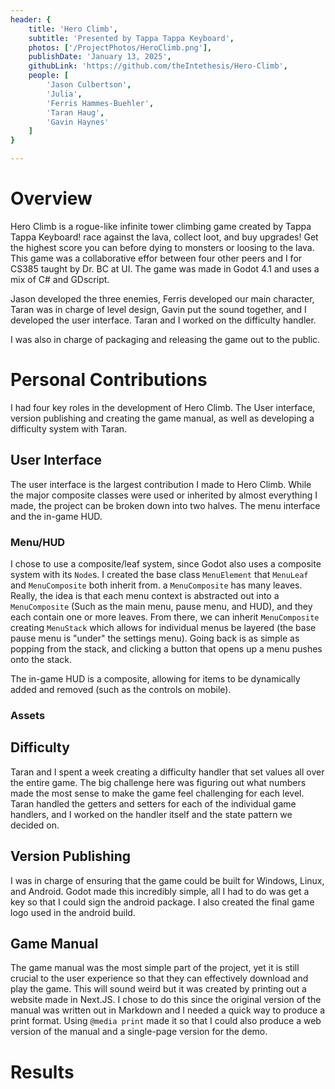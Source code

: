 ```yaml
---
header: {
    title: 'Hero Climb',
    subtitle: 'Presented by Tappa Tappa Keyboard',
    photos: ['/ProjectPhotos/HeroClimb.png'],
    publishDate: 'January 13, 2025',
    githubLink: 'https://github.com/theIntethesis/Hero-Climb',
    people: [ 
        'Jason Culbertson', 
        'Julia', 
        'Ferris Hammes-Buehler', 
        'Taran Haug', 
        'Gavin Haynes' 
    ]
}

---
```


# Overview

Hero Climb is a rogue-like infinite tower climbing game created by Tappa Tappa Keyboard! race against the lava, collect loot, and buy upgrades! Get the highest score you can before dying to monsters or loosing to the lava. This game was a collaborative effor between four other peers and I for CS385 taught by Dr. BC at UI. The game was made in Godot 4.1 and uses a mix of C# and GDscript.

Jason developed the three enemies, Ferris developed our main character, Taran was in charge of level design, Gavin put the sound together, and I developed the user interface. Taran and I worked on the difficulty handler. 

I was also in charge of packaging and releasing the game out to the public.

# Personal Contributions

I had four key roles in the development of Hero Climb. The User interface, version publishing and creating the game manual, as well as developing a difficulty system with Taran.

## User Interface

The user interface is the largest contribution I made to Hero Climb. While the major composite classes were used or inherited by almost everything I made, the project can be broken down into two halves. The menu interface and the in-game HUD.

### Menu/HUD

I chose to use a composite/leaf system, since Godot also uses a composite system with its `Node`s. I created the base class `MenuElement` that `MenuLeaf` and `MenuComposite` both inherit from. a `MenuComposite` has many leaves. Really, the idea is that each menu context is abstracted out into a `MenuComposite` (Such as the main menu, pause menu, and HUD), and they each contain one or more leaves. From there, we can inherit `MenuComposite` creating `MenuStack` which allows for individual menus be layered (the base pause menu is "under" the settings menu). Going back is as simple as popping from the stack, and clicking a button that opens up a menu pushes onto the stack.

The in-game HUD is a composite, allowing for items to be dynamically added and removed (such as the controls on mobile).

### Assets


## Difficulty

Taran and I spent a week creating a difficulty handler that set values all over the entire game. The big challenge here was figuring out what numbers made the most sense to make the game feel challenging for each level. Taran handled the getters and setters for each of the individual game handlers, and I worked on the handler itself and the state pattern we decided on.

## Version Publishing

I was in charge of ensuring that the game could be built for Windows, Linux, and Android. Godot made this incredibly simple, all I had to do was get a key so that I could sign the android package. I also created the final game logo used in the android build. 

## Game Manual

The game manual was the most simple part of the project, yet it is still crucial to the user experience so that they can effectively download and play the game. This will sound weird but it was created by printing out a website made in Next.JS. I chose to do this since the original version of the manual was written out in Markdown and I needed a quick way to produce a print format. Using `@media print` made it so that I could also produce a web version of the manual and a single-page version for the demo.

# Results